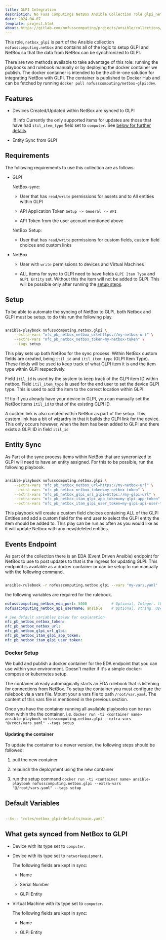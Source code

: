 ```yaml
---
title: GLPI Integration
description: No Fuss Computings NetBox Ansible Collection role glpi_netbox
date: 2024-04-07
template: project.html
about: https://gitlab.com/nofusscomputing/projects/ansible/collections/netbox
---
```


This role, `netbox_glpi` is part of the Ansible collection `nofusscomputing.netbox` and contains all of the logic to setup GLPI and NetBox so that the data from NetBox can be synchronized to GLPI.

There are two methods available to take advantage of this role: running the playbooks and rulebook manually or by deploying the docker container we publish. The docker container is intended to be the all-in-one solution for integrating NetBox with GLPI. The container is published to Docker Hub and can be fetched by running `docker pull nofusscomputing/netbox-glpi:dev`.


## Features

- Devices Created/Updated within NetBox are synced to GLPI

    !!! info
        Currently the only supported items for updates are those that have had `itil_item_type` field set to `computer`. See [below for further details](index.md#what-gets-synced-from-netbox-to-glpi).

- Entity Sync from GLPI


## Requirements

The following requirements to use this collection are as follows:

- GLPI

    NetBox-sync:

    - User that has `read/write` permissions for assets and to All entities within GLPI

    - API Application Token `Setup -> General -> API`

    - API Token from the user account mentioned above

    NetBox Setup:

    - User that has `read/write` permissions for custom fields, custom field choices and custom links

- NetBox

    - User with `write` permissions to devices and Virtual Machines

    - ALL items for sync to GLPI need to have fields `GLPI Item Type` and `GLPI Entity` set. Without this the item will not be added to GLPI. This will be possible only after running the [setup steps](index.md#setup).


## Setup

To be able to automate the syncing of NetBox to GLPI, both Netbox and GLPI must be setup. to do this run the following play.

``` bash

ansible-playbook nofusscomputing.netbox.glpi \
    --extra-vars "nfc_pb_netbox_netbox_url=https://my-netbox-url" \
    --extra-vars "nfc_pb_netbox_netbox_token=my-netbox-token" \
    --tags setup

```

This play sets up both NetBox for the sync process. Within NetBox custom fields are created, being `itil_id` and `itil_item_type` (GLPI Item Type). These fields will be used to keep track of what GLPI item it is and the item type within GLPI respectively.

Field `itil_id` is used by the system to keep track of the GLPI item ID within netbox. Field `itil_item_type` is used for the end user to set the device GLPI type. This is used to add the item to the correct location within GLPI.

!!! tip
    If you already have your device in GLPI, you can manually set the NetBox items `itil_id` to that of the existing GLPI ID.

A custom link is also created within NetBox as part of the setup. This custom link has a bit of wizardry in that it builds the GLPI link for the device. This only occurs however, when the item has been added to GLPI and there exists a GLPI ID in field `itil_id`


## Entity Sync

As Part of the sync process items within NetBox that are syncronized to GLPI will need to have an entity assigned. For this to be possible, run the following playbook.

``` bash

ansible-playbook nofusscomputing.netbox.glpi \
    --extra-vars "nfc_pb_netbox_netbox_url=https://my-netbox-url" \
    --extra-vars "nfc_pb_netbox_netbox_token=my-netbox-token" \
    --extra-vars "nfc_pb_netbox_glpi_url_glpi=https://my-glpi-url" \
    --extra-vars "nfc_pb_netbox_itam_glpi_app_token=my-glpi-app-token" \
    --extra-vars "nfc_pb_netbox_itam_glpi_user_token=my-glpi-api-user-token"

```

This playbook will create a custom field choices containing ALL of the GLPI Entities and add a custom field for the end user to select the GLPI entity the item should be added to. This play can be run as often as you would like as it will update Netbox with any new/deleted entities.


## Events Endpoint

As part of the collection there is an EDA (Event Driven Ansible) endpoint for NetBox to use to post updates to that is the ingress for updating GLPI. This endpoint is available as a docker container or can be setup to run manually with the following command.

``` bash

ansible-rulebook -r nofusscomputing.netbox.glpi --vars "my-vars.yaml"

```

the following variables are required for the rulebook.

``` yaml
nofusscomputing_netbox_eda_port: 5000           # Optional, Integer. the port number the EDA rulebook will listen on.
nofusscomputing_netbox_api_username: ansible    # Optional, string. Username of the API user. Recommend setting to prevent update loops.

# See default variables below for explanation
nfc_pb_netbox_netbox_token:
nfc_pb_netbox_netbox_url:
nfc_pb_netbox_glpi_url_glpi:
nfc_pb_netbox_itam_glpi_app_token:
nfc_pb_netbox_itam_glpi_user_token:

```


### Docker Setup

We build and publish a docker container for the EDA endpoint that you can use within your environment. Doesn't matter if it's a simple docker-compose or kubernetes setup.

The container already automagically starts an EDA rulebook that is listening for connections from NetBox. To setup the container you must configure the rulebook via a vars file. Mount your a vars file to path `/root/var.yaml`. The content of this vars file is mentioned in the previous section.



Once you have the container running all available playbooks can be run from within the the container. i.e. `docker run -ti <container name> ansible-playbook nofusscomputing.netbox.glpi --extra-vars "@/root/vars.yaml" --tags setup` 


#### Updating the container

To update the container to a newer version, the following steps should be followed:

1. pull the new container

1. relaunch the deployment using the new container

1. run the setup command `docker run -ti <container name> ansible-playbook nofusscomputing.netbox.glpi --extra-vars "@/root/vars.yaml" --tags setup`


## Default Variables

``` yaml title="defaults/main.yaml" linenums="1"

--8<-- "roles/netbox_glpi/defaults/main.yaml"

```


## What gets synced from NetBox to GLPI

- Device with its type set to `computer`.

- Device with its type set to `networkequipment`.

    The following fields are kept in sync:

    - Name

    - Serial Number

    - GLPI Entity

- Virtual Machine with its type set to `computer`.

    The following fields are kept in sync:

    - Name

    - GLPI Entity

